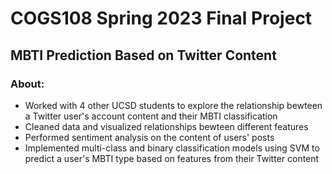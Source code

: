 # COGS108 Spring 2023 Final Project

## MBTI Prediction Based on Twitter Content 

### About:
- Worked with 4 other UCSD students to explore the relationship bewteen a Twitter user's account content and their MBTI classification
- Cleaned data and visualized relationships bewteen different features
- Performed sentiment analysis on the content of users' posts
- Implemented multi-class and binary classification models using SVM to predict a user's MBTI type based on features from their Twitter content